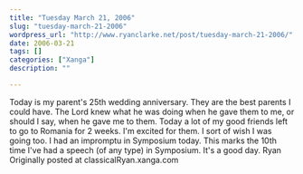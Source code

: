 ```yaml
---
title: "Tuesday March 21, 2006"
slug: "tuesday-march-21-2006"
wordpress_url: "http://www.ryanclarke.net/post/tuesday-march-21-2006/"
date: 2006-03-21
tags: []
categories: ["Xanga"]
description: ""

---
```


Today is my parent's 25th wedding anniversary. They are the best parents I could have. The Lord knew what he was doing when he gave them to me, or should I say, when he gave me to them.
Today a lot of my good friends left to go to Romania for 2 weeks. I'm excited for them. I sort of wish I was going too.
I had an impromptu in Symposium today. This marks the 10th time I've had a speech (of any type) in Symposium.
It's a good day.
Ryan
Originally posted at classicalRyan.xanga.com
